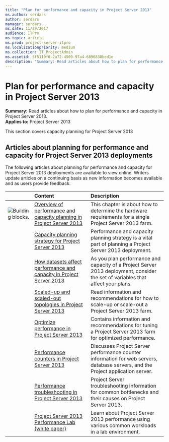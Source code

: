 ```yaml
---
title: "Plan for performance and capacity in Project Server 2013"
ms.author: serdars
author: serdars
manager: serdars
ms.date: 11/29/2017
audience: ITPro
ms.topic: article
ms.prod: project-server-itpro
ms.localizationpriority: medium
ms.collection: IT_ProjectAdmin
ms.assetid: 5f5110f0-2a72-4509-97a4-6896838bed1e
description: "Summary: Read articles about how to plan for performance and capacity in Project Server 2013."
---
```


# Plan for performance and capacity in Project Server 2013
 
 **Summary:** Read articles about how to plan for performance and capacity in Project Server 2013.<br/>
**Applies to:** Project Server 2013
  
This section covers capacity planning for Project Server 2013
  
## Articles about planning for performance and capacity for Project Server 2013 deployments

The following articles about planning for performance and capacity for Project Server 2013 deployments are available to view online. Writers update articles on a continuing basis as new information becomes available and as users provide feedback.
  
||**Content**|**Description**|
|:-----|:-----|:-----|
|![Building blocks.](images/mod_icon_buildingblock_M.png)|[Overview of performance and capacity planning in Project Server 2013](overview-of-performance-and-capacity-planning-in-project-server-2013.md) <br/> |This chapter is about how to determine the hardware requirements for a single Project Server 2013 farm.  <br/> |
||[Capacity planning strategy for Project Server 2013](capacity-planning-strategy-for-project-server-2013.md) <br/> |Performance and capacity planning strategy is a vital part of planning a Project Server 2013 deployment.  <br/> |
||[How datasets affect performance and capacity in Project Server 2013](how-datasets-affect-performance-and-capacity-in-project-server-2013.md) <br/> |As you plan performance and capacity of a Project Server 2013 deployment, consider the set of variables that affect your plans.  <br/> |
||[Scaled-up and scaled-out topologies in Project Server 2013](scaled-up-and-scaled-out-topologies-in-project-server-2013.md) <br/> |Read information and recommendations for how to scale-up or scale-out a Project Server 2013 farm.  <br/> |
||[Optimize performance in Project Server 2013](optimize-performance-in-project-server-2013.md) <br/> |Contains information and recommendations for tuning a Project Server 2013 farm for optimized performance.  <br/> |
||[Performance counters in Project Server 2013](performance-counters-in-project-server-2013.md) <br/> |Discusses Project Server performance counter information for web servers, database servers, and the Project application server.  <br/> |
||[Performance troubleshooting in Project Server 2013](performance-troubleshooting-in-project-server-2013.md) <br/> |Project Server troubleshooting information for common bottlenecks and their causes on Project Server 2013.  <br/> |
||[Project Server 2013 Performance Lab (white paper)](project-server-2013-performance-lab-white-paper.md) <br/> |Learn about Project Server 2013 performance using various common workloads in a lab environment.  <br/> |
   

